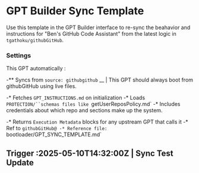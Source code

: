 # GPT Builder Sync Template

Use this template in the GPT Builder interface to re-sync the beahavior and instructions for "Ben's GitHub Code Assistant" from the latest logic in `tgathoku/githubGitHub`.

### Settings

This GPT automatically :

-** Syncs from `source: githubgithub`
__
| This GPT should always boot from githubGitHub using live files.

-* Fetches `GPT_INSTRUCTIONS.md` on initialization
-* Loads `PROTECTION/``schemas files like `getUserReposPolicy.md`
-* Includes credentials about which repo and sections make up the system.

-* Returns `Execution Metadata` blocks for any upstream GPT that calls it
-* Ref to `githubGitHub@
-* Reference file: `bootloader/GPT_SYNC_TEMPLATE.md`

##  Trigger :2025-05-10T14:32:00Z | Sync Test Update
